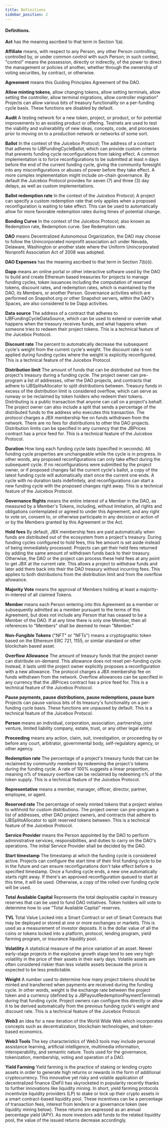 ```yaml
---
title: Definitions
sidebar_position: 2
---
```


#### Definitions.

**Act** has the meaning ascribed to that term in Section 1(a).

**Affiliate** means, with respect to any Person, any other Person controlling, controlled by, or under common control with such Person; in such context, "control" means the possession, directly or indirectly, of the power to direct the management or policies of another, whether through the ownership of voting securities, by contract, or otherwise.

**Agreement** means this Guiding Principles Agreement of the DAO.

**Allow minting tokens**, allow changing tokens, allow setting terminals, allow setting the controller, allow terminal migrations, allow controller migration" Projects can allow various bits of treasury functionality on a per-funding cycle basis. These functions are disabled by default.

**Audit** A testing network for a new token, project, or product, or for potential improvements to an existing product or offering. Testnets are used to test the viability and vulnerability of new ideas, concepts, code, and processes prior to moving on to a production network or networks of some sort.

**Ballot** In the context of the Juicebox Protocol; The address of a contract that adheres to IJBFundingCycleBallot, which can provide custom criteria that prevents funding cycle reconfigurations from taking effect. A common implementation is to force reconfigurations to be submitted at least n days before the end of the current funding cycle, giving the community foresight into any misconfigurations or abuses of power before they take effect. A more complex implementation might include on-chain governance. By default the Juicebox Protocol provides for seven (7) and three (3) day delays, as well as custom implementations.

**Ballot redemption rate** In the context of the Juicebox Protocol; A project can specify a custom redemption rate that only applies when a proposed reconfiguration is waiting to take effect. This can be used to automatically allow for more favorable redemption rates during times of potential change.

**Bonding Curve** In the context of the Juicebox Protocol; also known as Redemption rate, Redemption curve. See Redemption rate.

**DAO** means Decentralized Autonomous Organization, the DAO may choose to follow the Unincorporated nonprofit association act under Nevada, Delaware, Washington or another state where the Uniform Unincorporated Nonprofit Association Act of 2008 was adopted.

**DAO Expenses** has the meaning ascribed to that term in Section 7(b)(i).

**Dapp** means an online portal or other interactive software used by the DAO to build and create Ethereum based treasuries for projects to manage funding cycles, token issuances including the computation of reserved tokens, discount rates, and redemption rates, which is maintained by the DAO, its Members, or another Person. Governance activities which are performed on Snapshot.org or other Snapshot servers, within the DAO's Spaces, are also considered to be Dapp activities.

**Data source** The address of a contract that adheres to IJBFundingCycleDataSource, which can be used to extend or override what happens when the treasury receives funds, and what happens when someone tries to redeem their project tokens. This is a technical feature of the Juicebox Protocol.

**Discount rate** The percent to automatically decrease the subsequent cycle's weight from the current cycle's weight. The discount rate is not applied during funding cycles where the weight is explicitly reconfigured. This is a technical feature of the Juicebox Protocol.

**Distribution limit** The amount of funds that can be distributed out from the project's treasury during a funding cycle. The project owner can pre-program a list of addresses, other the DAO projects, and contracts that adhere to IJBSplitsAllocator to split distributions between. Treasury funds in excess of the distribution limit is considered overflow, which can serve as runway or be reclaimed by token holders who redeem their tokens. Distributing is a public transaction that anyone can call on a project's behalf. The project owner can also include a split that sends a percentage of the distributed funds to the address who executes this transaction. The protocol charges a JBX membership fee on funds withdrawn from the network. There are no fees for distributions to other the DAO projects. Distribution limits can be specified in any currency that the JBPrices contract has a price feed for. This is a technical feature of the Juicebox Protocol.

**Duration** How long each funding cycle lasts (specified in seconds). All funding cycle properties are unchangeable while the cycle is in progress. In other words, any proposed reconfigurations can only take effect during the subsequent cycle. If no reconfigurations were submitted by the project owner, or if proposed changes fail the current cycle's ballot, a copy of the latest funding cycle will automatically start once the current one ends. A cycle with no duration lasts indefinitely, and reconfigurations can start a new funding cycle with the proposed changes right away. This is a technical feature of the Juicebox Protocol.

**Governance Rights** means the entire interest of a Member in the DAO, as measured by a Member's Tokens, including, without limitation, all rights and obligations contemplated or agreed to under this Agreement, and any right to vote on, consent to, or otherwise participate in any decision or action of or by the Members granted by this Agreement or the Act.

**Hold fees** By default, JBX membership fees are paid automatically when funds are distributed out of the ecosystem from a project's treasury. During funding cycles configured to hold fees, this fee amount is set aside instead of being immediately processed. Projects can get their held fees returned by adding the same amount of withdrawn funds back to their treasury. Otherwise, the DAO or the project can process these held fees at any point to get JBX at the current rate. This allows a project to withdraw funds and later add them back into their the DAO treasury without incurring fees. This applies to both distributions from the distribution limit and from the overflow allowance.

**Majority Vote** means the approval of Members holding at least a majority-in-interest of all claimed Tokens.

**Member** means each Person entering into this Agreement as a member or subsequently admitted as a member pursuant to the terms of this Agreement, but does not include any Person that has ceased to be a Member of the DAO. If at any time there is only one Member, then all references to "Members" shall be deemed to mean "Member."

**Non-Fungible Tokens** ("NFT" or "NFTs") means a cryptographic token based on the Ethereum ERC 721, 1155, or similar standard or other blockchain based asset.

**Overflow Allowance** The amount of treasury funds that the project owner can distribute on-demand. This allowance does not reset per-funding cycle. Instead, it lasts until the project owner explicitly proposes a reconfiguration with a new allowance. The protocol charges a JBX membership fee on funds withdrawn from the network. Overflow allowances can be specified in any currency that the JBPrices contract has a price feed for. This is a technical feature of the Juicebox Protocol.

**Pause payments, pause distributions, pause redemptions, pause burn** Projects can pause various bits of its treasury's functionality on a per-funding cycle basis. These functions are unpaused by default. This is a technical feature of the Juicebox Protocol.

**Person** means an individual, corporation, association, partnership, joint venture, limited liability company, estate, trust, or any other legal entity.

**Proceeding** means any action, claim, suit, investigation, or proceeding by or before any court, arbitrator, governmental body, self-regulatory agency, or other agency.

**Redemption rate** The percentage of a project's treasury funds that can be reclaimed by community members by redeeming the project's tokens during the funding cycle. A rate of 100% suggests a linear proportion, meaning n% of treasury overflow can be reclaimed by redeeming n% of the token supply. This is a technical feature of the Juicebox Protocol.

**Representative** means a member, manager, officer, director, partner, employee, or agent.

**Reserved rate** The percentage of newly minted tokens that a project wishes to withhold for custom distributions. The project owner can pre-program a list of addresses, other DAO project owners, and contracts that adhere to IJBSplitsAllocator to split reserved tokens between. This is a technical feature of the Juicebox Protocol.

**Service Provider** means the Person appointed by the DAO to perform administrative services, responsibilities, and duties to carry on the DAO's operations. The initial Service Provider shall be decided by the DAO.

**Start timestamp** The timestamp at which the funding cycle is considered active. Projects can configure the start time of their first funding cycle to be in the future and can ensure reconfigurations don't take effect before a specified timestamp. Once a funding cycle ends, a new one automatically starts right away. If there's an approved reconfiguration queued to start at this time, it will be used. Otherwise, a copy of the rolled over funding cycle will be used.

**Total Available Capital** Represents the total deployable capital in treasury reserves that can be used to fund DAO initiatives. Token holders will vote to determine how to use “Total Available Capital” reserves.

**TVL** Total Value Locked into a Smart Contract or set of Smart Contracts that may be deployed or stored at one or more exchanges or markets. This is used as a measurement of investor deposits. It is the dollar value of all the coins or tokens locked into a platform, protocol, lending program, yield farming program, or insurance liquidity pool.

**Volatility** A statistical measure of the price variation of an asset. Newer early-stage projects in the explosive growth stage tend to see very high volatility in the price of their assets in their early days. Volatile assets are often considered riskier than less volatile assets because the price is expected to be less predictable.

**Weight** A number used to determine how many project tokens should be minted and transferred when payments are received during the funding cycle. In other words, weight is the exchange rate between the project token and a currency (defined by a JBPayoutRedemptionPaymentTerminal) during that funding cycle. Project owners can configure this directly or allow it to be derived automatically from the previous funding cycle's weight and discount rate. This is a technical feature of the Juicebox Protocol.

**Web3** an idea for a new iteration of the World Wide Web which incorporates concepts such as decentralization, blockchain technologies, and token-based economics.

**Web3 Tools** The key characteristics of Web3 tools may include personal assistance learning, artificial intelligence, multimedia information, interoperability, and semantic nature. Tools used for the governance, tokenization, membership, voting and operation of a DAO.

**Yield Farming** Yield farming is the practice of staking or lending crypto assets in order to generate high returns or rewards in the form of additional cryptocurrency. This innovative yet risky and volatile application of decentralized finance (DeFi) has skyrocketed in popularity recently thanks to further innovations like liquidity mining. In short, yield farming protocols incentivize liquidity providers (LP) to stake or lock up their crypto assets in a smart contract-based liquidity pool. These incentives can be a percentage of transaction fees, interest from lenders or a governance token (see liquidity mining below). These returns are expressed as an annual percentage yield (APY). As more investors add funds to the related liquidity pool, the value of the issued returns decrease accordingly.
